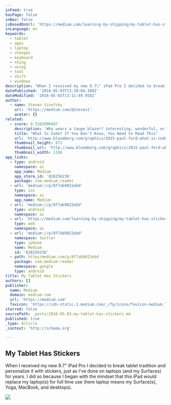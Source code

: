 ```yaml
---
inFeed: true
hasPage: false
inNav: false
isBasedOnUrl: 'https://medium.com/learning-by-shipping/my-tablet-has-stickers-8f7ab9022ebd#.krybu2wza'
inLanguage: en
keywords:
  - tablet
  - apps
  - laptop
  - changes
  - keyboard
  - thing
  - using
  - tool
  - shift
  - windows
description: "When I received my new 9.7\" iPad Pro I decided to break tablet tradition and personalize it with stickers, just as I've done on laptops (and my Surfaces) for years. I did so because I began with the mindset that this iPad would replace my laptop(s) for full time use (here laptop means my Surface(s), Yoga, MacBook, and desktops)."
datePublished: '2016-05-03T13:39:04.389Z'
dateModified: '2016-05-03T13:11:49.958Z'
author:
  - name: Steven Sinofsky
    url: 'https://medium.com/@stevesi'
    avatar: {}
related:
  - score: 0.5383990407
    description: 'Who wears a taupe blazer? interesting, wonderful, or disturbing way. A computer is a clock with benefits. They all work the same, doing second-grade math, one step at a time: Tick, take a number and put it in box one. Tick, take another number, put it in box two.'
    title: "What Is Code? If You Don't Know, You Need to Read This"
    url: 'http://www.bloomberg.com/graphics/2015-paul-ford-what-is-code/'
    thumbnail_height: 872
    thumbnail_url: 'http://www.bloomberg.com/graphics/2015-paul-ford-what-is-code/images/promo.jpg'
    thumbnail_width: 1160
app_links:
  - type: android
    namespace: ai
    app_name: Medium
    app_store_id: '828256236'
    package: com.medium.reader
  - url: 'medium://p/8f7ab9022ebd'
    type: ios
    namespace: ai
    app_name: Medium
  - url: 'medium://p/8f7ab9022ebd'
    type: android
    namespace: ai
  - url: 'https://medium.com/learning-by-shipping/my-tablet-has-stickers-8f7ab9022ebd'
    type: web
    namespace: ai
  - url: 'medium://p/8f7ab9022ebd'
    namespace: twitter
    type: iphone
    name: Medium
    id: '828256236'
  - path: https/medium.com/p/8f7ab9022ebd
    package: com.medium.reader
    namespace: google
    type: android
title: My Tablet Has Stickers
authors: []
publisher:
  name: Medium
  domain: medium.com
  url: 'https://medium.com'
  favicon: 'https://cdn-static-1.medium.com/_/fp/icons/favicon-medium.TAS6uQ-Y7kcKgi0xjcYHXw.ico'
starred: false
sourcePath: _posts/2016-05-03-my-tablet-has-stickers.md
published: true
_type: Article
_context: 'http://schema.org'

---
```

<article style=""><h1>My Tablet Has Stickers</h1><p>When I received my new 9.7" iPad Pro I decided to break tablet tradition and personalize it with stickers, just as I've done on laptops (and my Surfaces) for years. I did so because I began with the mindset that this iPad would replace my laptop(s) for full time use (here laptop means my Surface(s), Yoga, MacBook, and desktops).</p><img src="https://s3-us-west-2.amazonaws.com/the-grid-img/p/7205bb0d36642fcbf1eee0853cd2ce6bbba8a5fc.jpg" /></article>